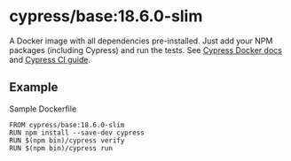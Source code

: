 <!-- WARNING: this file was autogenerated by generate-base-image.js -->
# cypress/base:18.6.0-slim

A Docker image with all dependencies pre-installed.
Just add your NPM packages (including Cypress) and run the tests.
See [Cypress Docker docs](https://on.cypress.io/docker) and
[Cypress CI guide](https://on.cypress.io/ci).

## Example

Sample Dockerfile

```
FROM cypress/base:18.6.0-slim
RUN npm install --save-dev cypress
RUN $(npm bin)/cypress verify
RUN $(npm bin)/cypress run
```
